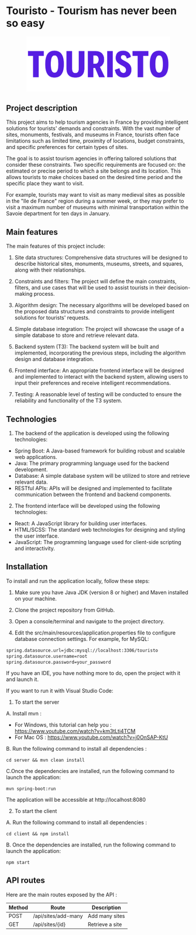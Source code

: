 # Touristo - Tourism has never been so easy

<div style="margin-bottom: 30px;" align="center">
<img src="https://raw.githubusercontent.com/Canestin/assets/main/img/touristo.png" alt="Touristo Banner"  height="150">
</div>

## Project description

This project aims to help tourism agencies in France by providing intelligent solutions for tourists' demands and constraints. With the vast number of sites, monuments, festivals, and museums in France, tourists often face limitations such as limited time, proximity of locations, budget constraints, and specific preferences for certain types of sites.

The goal is to assist tourism agencies in offering tailored solutions that consider these constraints. Two specific requirements are focused on: the estimated or precise period to which a site belongs and its location. This allows tourists to make choices based on the desired time period and the specific place they want to visit.

For example, tourists may want to visit as many medieval sites as possible in the "Ile de France" region during a summer week, or they may prefer to visit a maximum number of museums with minimal transportation within the Savoie department for ten days in January.

## Main features

The main features of this project include:

1. Site data structures: Comprehensive data structures will be designed to describe historical sites, monuments, museums, streets, and squares, along with their relationships.

2. Constraints and filters: The project will define the main constraints, filters, and use cases that will be used to assist tourists in their decision-making process.

3. Algorithm design: The necessary algorithms will be developed based on the proposed data structures and constraints to provide intelligent solutions for tourists' requests.

4. Simple database integration: The project will showcase the usage of a simple database to store and retrieve relevant data.

5. Backend system (T3): The backend system will be built and implemented, incorporating the previous steps, including the algorithm design and database integration.

6. Frontend interface: An appropriate frontend interface will be designed and implemented to interact with the backend system, allowing users to input their preferences and receive intelligent recommendations.

7. Testing: A reasonable level of testing will be conducted to ensure the reliability and functionality of the T3 system.

## Technologies

1. The backend of the application is developed using the following technologies:

- Spring Boot: A Java-based framework for building robust and scalable web applications.
- Java: The primary programming language used for the backend development.
- Database: A simple database system will be utilized to store and retrieve relevant data.
- RESTful APIs: APIs will be designed and implemented to facilitate communication between the frontend and backend components.

2. The frontend interface will be developed using the following technologies:

- React: A JavaScript library for building user interfaces.
- HTML/SCSS: The standard web technologies for designing and styling the user interface.
- JavaScript: The programming language used for client-side scripting and interactivity.

## Installation

To install and run the application locally, follow these steps:

1. Make sure you have Java JDK (version 8 or higher) and Maven installed on your machine.

2. Clone the project repository from GitHub.

3. Open a console/terminal and navigate to the project directory.

4. Edit the src/main/resources/application.properties file to configure database connection settings. For example, for MySQL:

```
spring.datasource.url=jdbc:mysql://localhost:3306/touristo
spring.datasource.username=root
spring.datasource.password=your_password
```

If you have an IDE, you have nothing more to do, open the project with it and launch it.

If you want to run it with Visual Studio Code:

1. To start the server 

A. Install mvn :

- For Windows, this tutorial can help you : https://www.youtube.com/watch?v=km3tLti4TCM
- For Mac OS : https://www.youtube.com/watch?v=j0OnSAP-KtU

B. Run the following command to install all dependencies :

```
cd server && mvn clean install
```

C.Once the dependencies are installed, run the following command to launch the application: 

```
mvn spring-boot:run
```

The application will be accessible at http://localhost:8080


2. To start the client

A.  Run the following command to install all dependencies :

```
cd client && npm install
```

B. Once the dependencies are installed, run the following command to launch the application:

```
npm start
```

## API routes

Here are the main routes exposed by the API :

| Method | Route                         | Description                                      |
| ------ | ----------------------------- | ------------------------------------------------ |
| POST   | /api/sites/add-many            | Add many sites                                   |
| GET    | /api/sites/{id}                | Retrieve a site                                  |
